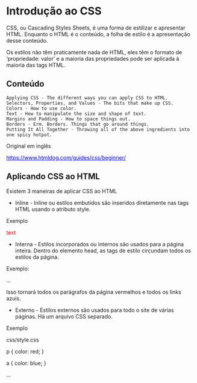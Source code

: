 # Introdução ao CSS

CSS, ou Cascading Styles Sheets, é uma forma de estilizar e apresentar HTML. Enquanto o HTML é o conteúdo, a folha de estilo é a apresentação desse conteúdo.

Os estilos não têm praticamente nada de HTML, eles têm o formato de ‘propriedade: valor’ e a maioria das propriedades pode ser aplicada à maioria das tags HTML.

## Conteúdo

    Applying CSS - The different ways you can apply CSS to HTML.
    Selectors, Properties, and Values - The bits that make up CSS.
    Colors - How to use color.
    Text - How to manipulate the size and shape of text.
    Margins and Padding - How to space things out.
    Borders - Erm. Borders. Things that go around things.
    Putting It All Together - Throwing all of the above ingredients into one spicy hotpot.

Original em inglês

https://www.htmldog.com/guides/css/beginner/


## Aplicando CSS ao HTML

Existem 3 maneiras de aplicar CSS ao HTML

- Inline - Inline ou estilos embutidos são inseridos diretamente nas tags HTML usando o atributo style.

Exemplo

<p style="color: red">text</p>

- Interna - Estilos incorporados ou internos são usados para a página inteira. Dentro do elemento head, as tags de estilo circundam todos os estilos da página.

Exemplo:

<!DOCTYPE html>
<html>
<head>
<title>CSS Example</title>
<style>

    p {
        color: red;
    }

    a {
        color: blue;
    }

</style>
...

Isso tornará todos os parágrafos da página vermelhos e todos os links azuis.

- Externo - Estilos externos são usados para todo o site de várias páginas. Há um arquivo CSS separado.

Exemplo

css/style.css

p {
    color: red;
}

a {
    color: blue;
}

<!DOCTYPE html>
<html>
<head>
    <title>CSS Example</title>
    <link rel="stylesheet" href="css/style.css">
...


